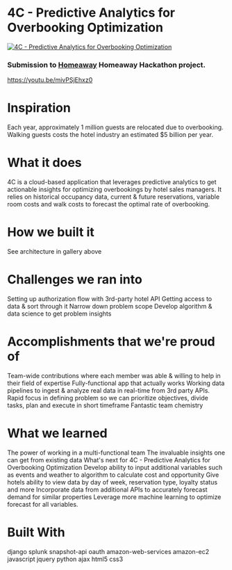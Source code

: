 # 4C - Predictive Analytics for Overbooking Optimization
[![4C - Predictive Analytics for Overbooking Optimization](https://i.imgur.com/4br6Eb7.png)](https://youtu.be/XAs1HuBv4y4)

### Submission to [Homeaway](https://devpost.com/software/4c-predictive-analytics-for-overbooking-optimization') Homeaway Hackathon project.

https://youtu.be/mivPSjEhxz0

# Inspiration
Each year, approximately 1 million guests are relocated due to overbooking. Walking guests costs the hotel industry an estimated $5 billion per year.

# What it does
4C is a cloud-based application that leverages predictive analytics to get actionable insights for optimizing overbookings by hotel sales managers. It relies on historical occupancy data, current & future reservations, variable room costs and walk costs to forecast the optimal rate of overbooking.

# How we built it
See architecture in gallery above

# Challenges we ran into
Setting up authorization flow with 3rd-party hotel API
Getting access to data & sort through it
Narrow down problem scope
Develop algorithm & data science to get problem insights

# Accomplishments that we're proud of
Team-wide contributions where each member was able & willing to help in their field of expertise
Fully-functional app that actually works
Working data pipelines to ingest & analyze real data in real-time from 3rd party APIs.
Rapid focus in defining problem so we can prioritize objectives, divide tasks, plan and execute in short timeframe
Fantastic team chemistry

# What we learned
The power of working in a multi-functional team
The invaluable insights one can get from existing data
What's next for 4C - Predictive Analytics for Overbooking Optimization
Develop ability to input additional variables such as events and weather to algorithm to calculate cost and opportunity
Give hotels ability to view data by day of week, reservation type, loyalty status and more
Incorporate data from additional APIs to accurately forecast demand for similar properties
Leverage more machine learning to optimize forecast for all variables.

# Built With
django
splunk
snapshot-api
oauth
amazon-web-services
amazon-ec2
javascript
jquery
python
ajax
html5
css3
